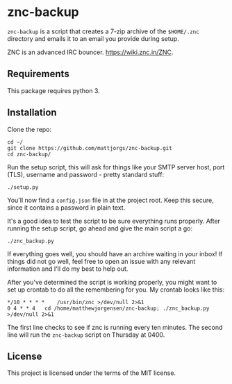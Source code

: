 # znc-backup

`znc-backup` is a script that creates a 7-zip archive of the `$HOME/.znc`
directory and emails it to an email you provide during setup.

ZNC is an advanced IRC bouncer. https://wiki.znc.in/ZNC.

## Requirements

This package requires python 3. 

## Installation

Clone the repo:
    
    cd ~/
    git clone https://github.com/mattjorgs/znc-backup.git
    cd znc-backup/

Run the setup script, this will ask for things like your SMTP server host, port
(TLS), username and password - pretty standard stuff:

    ./setup.py

You'll now find a `config.json` file in at the project root. Keep this secure,
since it contains a password in plain text.

It's a good idea to test the script to be sure everything runs properly. After
running the setup script, go ahead and give the main script a go:

    ./znc_backup.py

If everything goes well, you should have an archive waiting in your inbox! If
things did not go well, feel free to open an issue with any relevant information
and I'll do my best to help out.

After you've determined the script is working properly, you might want to set
up crontab to do all the remembering for you. My crontab looks like this:

    */10 * * * *    /usr/bin/znc >/dev/null 2>&1
    0 4 * * 4   cd /home/matthewjorgensen/znc-backup; ./znc_backup.py >/dev/null 2>&1

The first line checks to see if znc is running every ten minutes. The second line will run the `znc-backup` script on Thursday at 0400.

## License

This project is licensed under the terms of the MIT license.
